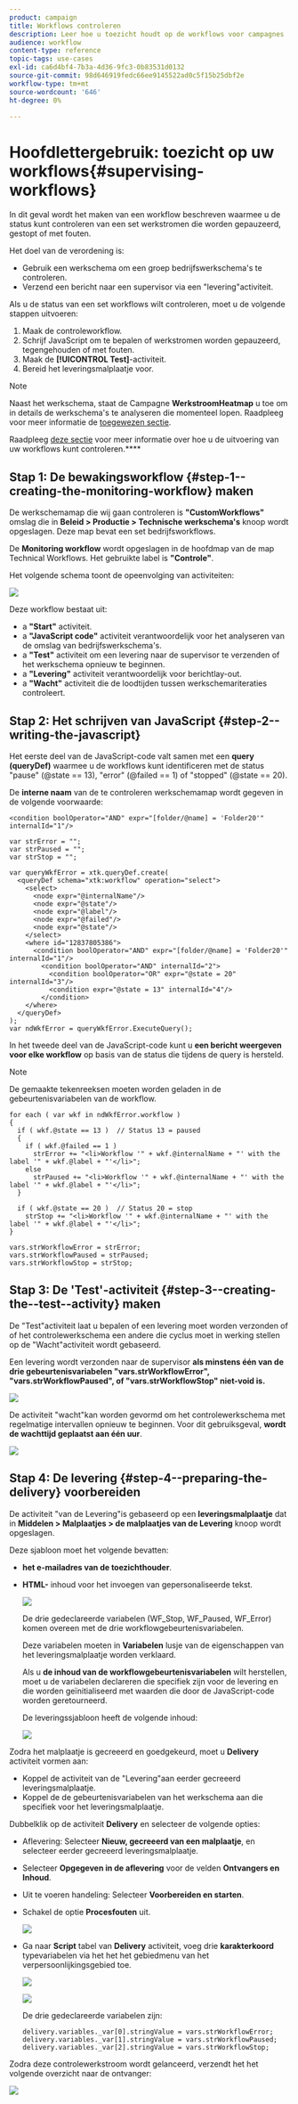 ```yaml
---
product: campaign
title: Workflows controleren
description: Leer hoe u toezicht houdt op de workflows voor campagnes
audience: workflow
content-type: reference
topic-tags: use-cases
exl-id: ca6d4bf4-7b3a-4d36-9fc3-0b83531d0132
source-git-commit: 98d646919fedc66ee9145522ad0c5f15b25dbf2e
workflow-type: tm+mt
source-wordcount: '646'
ht-degree: 0%

---
```


# Hoofdlettergebruik: toezicht op uw workflows{#supervising-workflows}

In dit geval wordt het maken van een workflow beschreven waarmee u de status kunt controleren van een set werkstromen die worden gepauzeerd, gestopt of met fouten.

Het doel van de verordening is:

* Gebruik een werkschema om een groep bedrijfswerkschema&#39;s te controleren.
* Verzend een bericht naar een supervisor via een &quot;levering&quot;activiteit.

Als u de status van een set workflows wilt controleren, moet u de volgende stappen uitvoeren:

1. Maak de controleworkflow.
1. Schrijf JavaScript om te bepalen of werkstromen worden gepauzeerd, tegengehouden of met fouten.
1. Maak de **[!UICONTROL Test]**-activiteit.
1. Bereid het leveringsmalplaatje voor.

>[!NOTE]
>
>Naast het werkschema, staat de Campagne **WerkstroomHeatmap** u toe om in details de werkschema&#39;s te analyseren die momenteel lopen. Raadpleeg voor meer informatie de [toegewezen sectie](../../workflow/using/heatmap.md).
>
>Raadpleeg [deze sectie](../../workflow/using/monitoring-workflow-execution.md) voor meer informatie over hoe u de uitvoering van uw workflows kunt controleren.****

## Stap 1: De bewakingsworkflow {#step-1--creating-the-monitoring-workflow} maken

De werkschemamap die wij gaan controleren is **&quot;CustomWorkflows&quot;** omslag die in **Beleid > Productie > Technische werkschema&#39;s** knoop wordt opgeslagen. Deze map bevat een set bedrijfsworkflows.

De **Monitoring workflow** wordt opgeslagen in de hoofdmap van de map Technical Workflows. Het gebruikte label is **&quot;Controle&quot;**.

Het volgende schema toont de opeenvolging van activiteiten:

![](assets/uc_monitoring_workflow_overview.png)

Deze workflow bestaat uit:

* a **&quot;Start&quot;** activiteit.
* a **&quot;JavaScript code&quot;** activiteit verantwoordelijk voor het analyseren van de omslag van bedrijfswerkschema&#39;s.
* a **&quot;Test&quot;** activiteit om een levering naar de supervisor te verzenden of het werkschema opnieuw te beginnen.
* a **&quot;Levering&quot;** activiteit verantwoordelijk voor berichtlay-out.
* a **&quot;Wacht&quot;** activiteit die de loodtijden tussen werkschemariteraties controleert.

## Stap 2: Het schrijven van JavaScript {#step-2--writing-the-javascript}

Het eerste deel van de JavaScript-code valt samen met een **query (queryDef)** waarmee u de workflows kunt identificeren met de status &quot;pause&quot; (@state == 13), &quot;error&quot; (@failed == 1) of &quot;stopped&quot; (@state == 20).

De **interne naam** van de te controleren werkschemamap wordt gegeven in de volgende voorwaarde:

```
<condition boolOperator="AND" expr="[folder/@name] = 'Folder20'" internalId="1"/>
```

```
var strError = "";
var strPaused = "";
var strStop = "";

var queryWkfError = xtk.queryDef.create(
  <queryDef schema="xtk:workflow" operation="select">
    <select>
      <node expr="@internalName"/>
      <node expr="@state"/>
      <node expr="@label"/>
      <node expr="@failed"/>
      <node expr="@state"/>   
    </select>
    <where id="12837805386">
      <condition boolOperator="AND" expr="[folder/@name] = 'Folder20'" internalId="1"/>
        <condition boolOperator="AND" internalId="2">
          <condition boolOperator="OR" expr="@state = 20" internalId="3"/>
          <condition expr="@state = 13" internalId="4"/>
        </condition>  
    </where>
  </queryDef>
);
var ndWkfError = queryWkfError.ExecuteQuery(); 
```

In het tweede deel van de JavaScript-code kunt u **een bericht weergeven voor elke workflow** op basis van de status die tijdens de query is hersteld.

>[!NOTE]
>
>De gemaakte tekenreeksen moeten worden geladen in de gebeurtenisvariabelen van de workflow.

```
for each ( var wkf in ndWkfError.workflow ) 
{
  if ( wkf.@state == 13 )  // Status 13 = paused
  {
    if ( wkf.@failed == 1 )
      strError += "<li>Workflow '" + wkf.@internalName + "' with the label '" + wkf.@label + "'</li>";
    else
      strPaused += "<li>Workflow '" + wkf.@internalName + "' with the label '" + wkf.@label + "'</li>";
  }
  
  if ( wkf.@state == 20 )  // Status 20 = stop
    strStop += "<li>Workflow '" + wkf.@internalName + "' with the label '" + wkf.@label + "'</li>";
}

vars.strWorkflowError = strError;
vars.strWorkflowPaused = strPaused;
vars.strWorkflowStop = strStop;
```

## Stap 3: De &#39;Test&#39;-activiteit {#step-3--creating-the--test--activity} maken

De &quot;Test&quot;activiteit laat u bepalen of een levering moet worden verzonden of of het controlewerkschema een andere die cyclus moet in werking stellen op de &quot;Wacht&quot;activiteit wordt gebaseerd.

Een levering wordt verzonden naar de supervisor **als minstens één van de drie gebeurtenisvariabelen &quot;vars.strWorkflowError&quot;, &quot;vars.strWorkflowPaused&quot;, of &quot;vars.strWorkflowStop&quot; niet-void is.**

![](assets/uc_monitoring_workflow_test.png)

De activiteit &quot;wacht&quot;kan worden gevormd om het controlewerkschema met regelmatige intervallen opnieuw te beginnen. Voor dit gebruiksgeval, **wordt de wachttijd geplaatst aan één uur**.

![](assets/uc_monitoring_workflow_attente.png)

## Stap 4: De levering {#step-4--preparing-the-delivery} voorbereiden

De activiteit &quot;van de Levering&quot;is gebaseerd op een **leveringsmalplaatje** dat in **Middelen > Malplaatjes > de malplaatjes van de Levering** knoop wordt opgeslagen.

Deze sjabloon moet het volgende bevatten:

* **het e-mailadres van de toezichthouder**.
* **HTML-** inhoud voor het invoegen van gepersonaliseerde tekst.

   ![](assets/uc_monitoring_workflow_variables_diffusion.png)

   De drie gedeclareerde variabelen (WF_Stop, WF_Paused, WF_Error) komen overeen met de drie workflowgebeurtenisvariabelen.

   Deze variabelen moeten in **Variabelen** lusje van de eigenschappen van het leveringsmalplaatje worden verklaard.

   Als u **de inhoud van de workflowgebeurtenisvariabelen** wilt herstellen, moet u de variabelen declareren die specifiek zijn voor de levering en die worden geïnitialiseerd met waarden die door de JavaScript-code worden geretourneerd.

   De leveringssjabloon heeft de volgende inhoud:

   ![](assets/uc_monitoring_workflow_model_diffusion.png)

Zodra het malplaatje is gecreeerd en goedgekeurd, moet u **Delivery** activiteit vormen aan:

* Koppel de activiteit van de &quot;Levering&quot;aan eerder gecreeerd leveringsmalplaatje.
* Koppel de de gebeurtenisvariabelen van het werkschema aan die specifiek voor het leveringsmalplaatje.

Dubbelklik op de activiteit **Delivery** en selecteer de volgende opties:

* Aflevering: Selecteer **Nieuw, gecreeerd van een malplaatje**, en selecteer eerder gecreeerd leveringsmalplaatje.
* Selecteer **Opgegeven in de aflevering** voor de velden **Ontvangers en Inhoud**.
* Uit te voeren handeling: Selecteer **Voorbereiden en starten**.
* Schakel de optie **Procesfouten** uit.

   ![](assets/uc_monitoring_workflow_optionmodel.png)

* Ga naar **Script** tabel van **Delivery** activiteit, voeg drie **karakterkoord** typevariabelen via het het het gebiedmenu van het verpersoonlijkingsgebied toe.

   ![](assets/uc_monitoring_workflow_selectlinkvariables.png)

   ![](assets/uc_monitoring_workflow_linkvariables.png)

   De drie gedeclareerde variabelen zijn:

   ```
   delivery.variables._var[0].stringValue = vars.strWorkflowError;
   delivery.variables._var[1].stringValue = vars.strWorkflowPaused;
   delivery.variables._var[2].stringValue = vars.strWorkflowStop; 
   ```

Zodra deze controlewerkstroom wordt gelanceerd, verzendt het het volgende overzicht naar de ontvanger:

![](assets/uc_monitoring_workflow_mailfinal.png)
